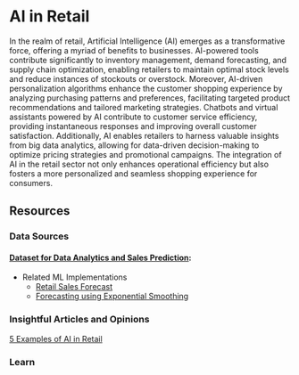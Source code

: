 # AI in Retail
In the realm of retail, Artificial Intelligence (AI) emerges as a transformative force, offering a myriad of benefits to businesses. AI-powered tools contribute significantly to inventory management, demand forecasting, and supply chain optimization, enabling retailers to maintain optimal stock levels and reduce instances of stockouts or overstock. Moreover, AI-driven personalization algorithms enhance the customer shopping experience by analyzing purchasing patterns and preferences, facilitating targeted product recommendations and tailored marketing strategies. Chatbots and virtual assistants powered by AI contribute to customer service efficiency, providing instantaneous responses and improving overall customer satisfaction. Additionally, AI enables retailers to harness valuable insights from big data analytics, allowing for data-driven decision-making to optimize pricing strategies and promotional campaigns. The integration of AI in the retail sector not only enhances operational efficiency but also fosters a more personalized and seamless shopping experience for consumers.
## Resources

### Data Sources
#### [Dataset for Data Analytics and Sales Prediction](https://www.kaggle.com/datasets/manjeetsingh/retaildataset): 
* Related ML Implementations
  * [Retail Sales Forecast](https://www.kaggle.com/code/shakhauat/retail-sales-data-forecast)
  * [Forecasting using Exponential Smoothing](https://www.kaggle.com/code/danieldobrenz/forcasting-using-exponential-smoothing)
### Insightful Articles and Opinions
[5 Examples of AI in Retail](https://www.fool.com/investing/stock-market/market-sectors/information-technology/ai-stocks/ai-in-retail/#:~:text=What%20are%20examples%20of%20AI,management%2C%20and%20customer%20sentiment%20analysis.)
### Learn

